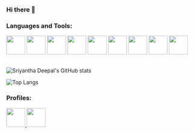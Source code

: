 ### Hi there 👋
<!-- Language and Tools section -->
### Languages and Tools:
<picture>
  <img src="https://cdn.jsdelivr.net/gh/devicons/devicon/icons/java/java-original.svg" width="50" height="50"/>
</picture>
<picture>
  <img src="https://cdn.jsdelivr.net/gh/devicons/devicon/icons/python/python-original.svg" width="50" height="50"/>
</picture>
<picture>
  <img src="https://cdn.jsdelivr.net/gh/devicons/devicon/icons/html5/html5-original.svg" width="50" height="50"/>
</picture>
<picture>
  <img src="https://cdn.jsdelivr.net/gh/devicons/devicon/icons/css3/css3-original.svg" width="50" height="50"/>
</picture>
<picture>
  <img src="https://cdn.jsdelivr.net/gh/devicons/devicon/icons/mysql/mysql-original-wordmark.svg" width="50" height="50"/>
</picture>
<picture>
  <img src="https://cdn.jsdelivr.net/gh/devicons/devicon/icons/c/c-original.svg" width="50" height="50"/>
</picture>
<picture>
  <img src="https://cdn.jsdelivr.net/gh/devicons/devicon/icons/csharp/csharp-original.svg" width="50" height="50"/>
</picture>
<picture>
  <img src="https://cdn.jsdelivr.net/gh/devicons/devicon/icons/figma/figma-original.svg" width="50" height="50"/>
</picture>
<picture>
  <img src="https://cdn.jsdelivr.net/gh/devicons/devicon/icons/androidstudio/androidstudio-original.svg" width="50" height="50"/>
</picture> <br> <br>
<!--
**SriyanthaDeepal/SriyanthaDeepal** is a ✨ _special_ ✨ repository because its `README.md` (this file) appears on your GitHub profile.

Here are some ideas to get you started:

- 🔭 I’m currently working on ...
- 🌱 I’m currently learning ...
- 👯 I’m looking to collaborate on ...
- 🤔 I’m looking for help with ...
- 💬 Ask me about ...
- 📫 How to reach me: ...
- 😄 Pronouns: ...
- ⚡ Fun fact: ...
-->

<!---------- github profile status--------------->
![Sriyantha Deepal's GitHub stats](https://github-readme-stats.vercel.app/api?username=SriyanthaDeepal&theme=default_icons=false)

![Top Langs](https://github-readme-stats.vercel.app/api/top-langs/?username=SriyanthaDeepal&layout=compact&hide=php)
<!--[![Top Langs](https://github-readme-stats.vercel.app/api/top-langs/?username=SriyanthaDeepal&hide=php)](https://github.com/SriyanthaDeepal/github-readme-stats)-->


### Profiles:
<picture>
  <a href="https://www.linkedin.com/in/sriyanthadeepal"> <img src="https://cdn.jsdelivr.net/gh/devicons/devicon/icons/linkedin/linkedin-original.svg" height="50" width="50" /> </a>
</picture>

<picture>
<a href="https://www.hackerrank.com/aasriyanthadeep1">
<img src="https://upload.wikimedia.org/wikipedia/commons/thumb/4/40/HackerRank_Icon-1000px.png/800px-HackerRank_Icon-1000px.png" height="50" width="50"> </a>
</picture>
